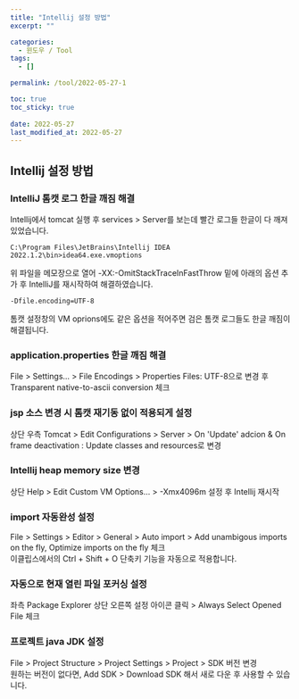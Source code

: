 ```yaml
---
title: "Intellij 설정 방법"
excerpt: ""

categories:
  - 윈도우 / Tool
tags:
  - []

permalink: /tool/2022-05-27-1

toc: true
toc_sticky: true
 
date: 2022-05-27
last_modified_at: 2022-05-27
---
```


## Intellij 설정 방법

### IntelliJ 톰캣 로그 한글 깨짐 해결
Intellij에서 tomcat 실행 후 services > Server를 보는데 빨간 로그들 한글이 다 깨져 있었습니다.
```
C:\Program Files\JetBrains\Intellij IDEA 2022.1.2\bin>idea64.exe.vmoptions
```
위 파일을 메모장으로 열어 -XX:-OmitStackTraceInFastThrow 밑에 아래의 옵션 추가 후 IntelliJ를 재시작하여 해결하였습니다.
```
-Dfile.encoding=UTF-8
```
톰캣 설정창의 VM oprions에도 같은 옵션을 적어주면 검은 톰캣 로그들도 한글 깨짐이 해결됩니다.

### application.properties 한글 깨짐 해결
File > Settings... > File Encodings > Properties Files: UTF-8으로 변경 후 Transparent native-to-ascii conversion 체크

### jsp 소스 변경 시 톰캣 재기동 없이 적용되게 설정
상단 우측 Tomcat > Edit Configurations > Server > On 'Update' adcion & On frame deactivation : Update classes and resources로 변경

### Intellij heap memory size 변경
상단 Help > Edit Custom VM Options... > -Xmx4096m 설정 후 Intellij 재시작

### import 자동완성 설정
File > Settings > Editor > General > Auto import > Add unambigous imports on the fly, Optimize imports on the fly 체크  
이클립스에서의 Ctrl + Shift + O 단축키 기능을 자동으로 적용합니다.

### 자동으로 현재 열린 파일 포커싱 설정
좌측 Package Explorer 상단 오른쪽 설정 아이콘 클릭 > Always Select Opened File 체크

### 프로젝트 java JDK 설정
File > Project Structure > Project Settings > Project > SDK 버전 변경  
원하는 버전이 없다면, Add SDK > Download SDK 해서 새로 다운 후 사용할 수 있습니다.